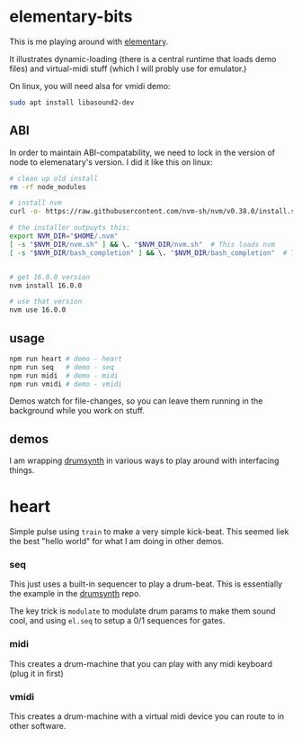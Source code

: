 # elementary-bits

This is me playing around with [elementary](https://github.com/nick-thompson/elementary).

It illustrates dynamic-loading (there is a central runtime that loads demo files) and virtual-midi stuff (which I will probly use for emulator.)

On linux, you will need alsa for vmidi demo:

```sh
sudo apt install libasound2-dev
```

## ABI


In order to maintain ABI-compatability, we need to lock in the version of node to elemenatary's version.
I did it like this on linux:

```sh
# clean up old install
rm -rf node_modules

# install nvm
curl -o- https://raw.githubusercontent.com/nvm-sh/nvm/v0.38.0/install.sh | bash

# the installer outpuyts this:
export NVM_DIR="$HOME/.nvm"
[ -s "$NVM_DIR/nvm.sh" ] && \. "$NVM_DIR/nvm.sh"  # This loads nvm
[ -s "$NVM_DIR/bash_completion" ] && \. "$NVM_DIR/bash_completion"  # This loads nvm bash_completion


# get 16.0.0 version
nvm install 16.0.0

# use that version
nvm use 16.0.0
```

## usage

```sh
npm run heart # demo - heart
npm run seq   # demo - seq
npm run midi  # demo - midi
npm run vmidi # demo - vmidi
```

Demos watch for file-changes, so you can leave them running in the background while you work on stuff.

## demos

I am wrapping [drumsynth](https://github.com/nick-thompson/drumsynth) in various ways to play around with interfacing things.


# heart

Simple pulse using `train` to make a very simple kick-beat. This seemed liek the best "hello world" for what I am doing in other demos.


### seq

This just uses a built-in sequencer to play a drum-beat. This is essentially the example in the [drumsynth](https://github.com/nick-thompson/drumsynth) repo.

The key trick is `modulate` to modulate drum params to make them sound cool, and using `el.seq` to setup a 0/1 sequences for gates.


### midi

This creates a drum-machine that you can play with any midi keyboard (plug it in first)


### vmidi

This creates a drum-machine with a virtual midi device you can route to in other software.
